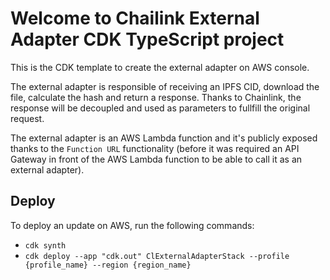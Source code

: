 # Welcome to Chailink External Adapter CDK TypeScript project

This is the CDK template to create the external adapter on AWS console. 

The external adapter is responsible of receiving an IPFS CID, download the file, calculate the hash and return a response. Thanks to Chainlink, the response will be decoupled and used as parameters to fullfill the original request.

The external adapter is an AWS Lambda function and it's publicly exposed thanks to the `Function URL` functionality (before it was required an API Gateway in front of the AWS Lambda function to be able to call it as an external adapter).

## Deploy

To deploy an update on AWS, run the following commands:

+ `cdk synth`
+ `cdk deploy --app "cdk.out" ClExternalAdapterStack --profile {profile_name} --region {region_name}`
